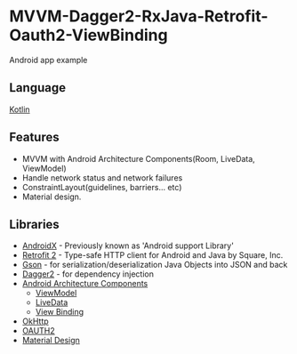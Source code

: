 # MVVM-Dagger2-RxJava-Retrofit-Oauth2-ViewBinding
Android app example

## Language

[Kotlin](https://kotlinlang.org/)


## Features

*   MVVM with Android Architecture Components(Room, LiveData, ViewModel)
*   Handle network status and network failures
*   ConstraintLayout(guidelines, barriers... etc)
*   Material design.




## Libraries

-   [AndroidX](https://developer.android.com/jetpack/androidx/) - Previously known as 'Android support Library'
-   [Retrofit 2](https://github.com/square/retrofit) - Type-safe HTTP client for Android and Java by Square, Inc. 
-   [Gson](https://github.com/google/gson) - for serialization/deserialization Java Objects into JSON and back
-   [Dagger2](https://developer.android.com/training/dependency-injection/dagger-android) - for dependency injection
- [Android Architecture Components](https://developer.android.com/topic/libraries/architecture/) 
    * [ViewModel](https://developer.android.com/topic/libraries/architecture/viewmodel)
    * [LiveData](https://developer.android.com/topic/libraries/architecture/livedata)
    * [View Binding](https://developer.android.com/topic/libraries/view-binding)
- [OkHttp](https://github.com/square/okhttp)
- [OAUTH2](https://oauth.net/2/)
- [Material Design](https://material.io/develop/)

